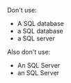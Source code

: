 Don't use:

- A SQL database
- a SQL database
- a SQL server

Also don't use:

- An SQL Server
- an SQL Server
